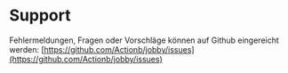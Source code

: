 # Support

Fehlermeldungen, Fragen oder Vorschläge können auf Github eingereicht werden: [https://github.com/Actionb/jobby/issues](https://github.com/Actionb/jobby/issues)